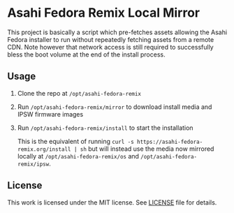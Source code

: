 # Asahi Fedora Remix Local Mirror

This project is basically a script which pre-fetches assets allowing the Asahi Fedora installer to run without repeatedly fetching assets from a remote CDN. Note however that network access is still required to successfully bless the boot volume at the end of the install process.

## Usage

1. Clone the repo at `/opt/asahi-fedora-remix`
2. Run `/opt/asahi-fedora-remix/mirror` to download install media and IPSW firmware images
3. Run `/opt/asahi-fedora-remix/install` to start the installation

    This is the equivalent of running `curl -s https://asahi-fedora-remix.org/install | sh` but will instead use the media now mirrored locally at `/opt/asahi-fedora-remix/os` and `/opt/asahi-fedora-remix/ipsw`.

## License

This work is licensed under the MIT license. See [LICENSE](https://github.com/davidalger/asahi-fedora-remix/blob/main/LICENSE) file for details.
